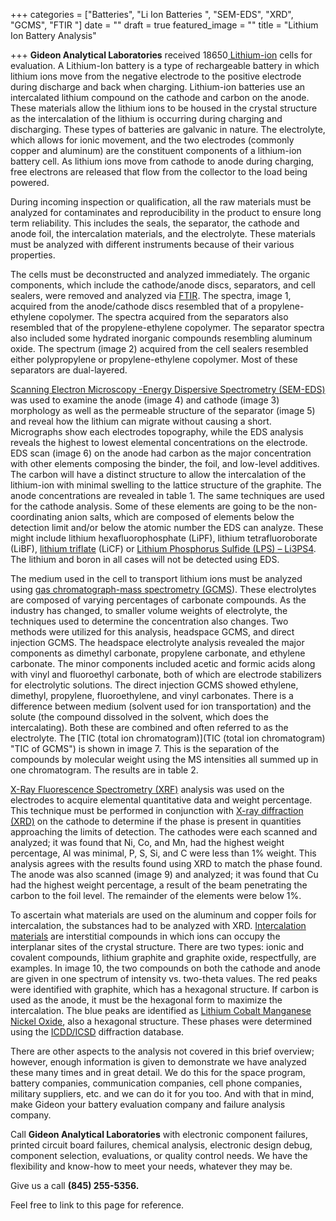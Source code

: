 +++
categories = ["Batteries", "Li Ion Batteries    ", "SEM-EDS", "XRD", "GCMS", "FTIR "]
date = ""
draft = true
featured_image = ""
title = "Lithium Ion Battery Analysis"

+++
**Gideon Analytical Laboratories** received 18650[ Lithium-ion](https://www.energy.gov/eere/articles/how-does-lithium-ion-battery-work "Lithium Ion Battery") cells for evaluation. A Lithium-Ion battery is a type of rechargeable battery in which lithium ions move from the negative electrode to the positive electrode during discharge and back when charging. Lithium-ion batteries use an intercalated lithium compound on the cathode and carbon on the anode. These materials allow the lithium ions to be housed in the crystal structure as the intercalation of the lithium is occurring during charging and discharging. These types of batteries are galvanic in nature. The electrolyte, which allows for ionic movement, and the two electrodes (commonly copper and aluminum) are the constituent components of a lithium-ion battery cell. As lithium ions move from cathode to anode during charging, free electrons are released that flow from the collector to the load being powered.

During incoming inspection or qualification, all the raw materials must be analyzed for contaminates and reproducibility in the product to ensure long term reliability. This includes the seals, the separator, the cathode and anode foil, the intercalation materials, and the electrolyte. These materials must be analyzed with different instruments because of their various properties.

The cells must be deconstructed and analyzed immediately. The organic components, which include the cathode/anode discs, separators, and cell sealers, were removed and analyzed via [FTIR](https://gideonlabs.com/analytical-services/fourier-transform-infra-red-spectroscopy/ "FTIR"). The spectra, image 1, acquired from the anode/cathode discs resembled that of a propylene-ethylene copolymer. The spectra acquired from the separators also resembled that of the propylene-ethylene copolymer. The separator spectra also included some hydrated inorganic compounds resembling aluminum oxide. The spectrum (image 2) acquired from the cell sealers resembled either polypropylene or propylene-ethylene copolymer. Most of these separators are dual-layered.

[Scanning Electron Microscopy -Energy Dispersive Spectrometry (SEM-EDS)](https://gideonlabs.com/analytical-services/scanning-electron-microscopy/ "SEM-EDS") was used to examine the anode (image 4) and cathode (image 3) morphology as well as the permeable structure of the separator (image 5) and reveal how the lithium can migrate without causing a short. Micrographs show each electrodes topography, while the EDS analysis reveals the highest to lowest elemental concentrations on the electrode. EDS scan (image 6) on the anode had carbon as the major concentration with other elements composing the binder, the foil, and low-level additives. The carbon will have a distinct structure to allow the intercalation of the lithium-ion with minimal swelling to the lattice structure of the graphite. The anode concentrations are revealed in table 1. The same techniques are used for the cathode analysis. Some of these elements are going to be the non-coordinating anion salts, which are composed of elements below the detection limit and/or below the atomic number the EDS can analyze. These might include lithium hexafluorophosphate (LiPF), lithium tetrafluoroborate (LiBF), [lithium triflate](https://en.wikipedia.org/wiki/Lithium_triflate "Lithium triflate") (LiCF) or [Lithium Phosphorus Sulfide (LPS) – Li3PS4](https://www.neicorporation.com/products/batteries/solid-state-electrolyte/custom/ "Materials"). The lithium and boron in all cases will not be detected using EDS.

The medium used in the cell to transport lithium ions must be analyzed using [gas chromatograph-mass spectrometry (GCMS](https://gideonlabs.com/analytical-services/gcms/ "GCMS")). These electrolytes are composed of varying percentages of carbonate compounds. As the industry has changed, to smaller volume weights of electrolyte, the techniques used to determine the concentration also changes. Two methods were utilized for this analysis, headspace GCMS, and direct injection GCMS. The headspace electrolyte analysis revealed the major components as dimethyl carbonate, propylene carbonate, and ethylene carbonate. The minor components included acetic and formic acids along with vinyl and fluoroethyl carbonate, both of which are electrode stabilizers for electrolytic solutions. The direct injection GCMS showed ethylene, dimethyl, propylene, fluoroethylene, and vinyl carbonates. There is a difference between medium (solvent used for ion transportation) and the solute (the compound dissolved in the solvent, which does the intercalating). Both these are combined and often referred to as the electrolyte. The [TIC (total ion chromatogram)](TIC (total ion chromatogram)  "TIC of GCMS") is shown in image 7. This is the separation of the compounds by molecular weight using the MS intensities all summed up in one chromatogram. The results are in table 2.

[X-Ray Fluorescence Spectrometry (XRF)](https://gideonlabs.com/analytical-services/x-ray-fluorescence-spectrometry/ "XRF Explanation") analysis was used on the electrodes to acquire elemental quantitative data and weight percentage. This technique must be performed in conjunction with [X-ray diffraction (XRD)](https://gideonlabs.com/analytical-services/x-ray-diffraction/ "XRD Expalnation") on the cathode to determine if the phase is present in quantities approaching the limits of detection. The cathodes were each scanned and analyzed; it was found that Ni, Co, and Mn, had the highest weight percentage, Al was minimal, P, S, Si, and C were less than 1% weight. This analysis agrees with the results found using XRD to match the phase found. The anode was also scanned (image 9) and analyzed; it was found that Cu had the highest weight percentage, a result of the beam penetrating the carbon to the foil level. The remainder of the elements were below 1%.

To ascertain what materials are used on the aluminum and copper foils for intercalation, the substances had to be analyzed with XRD. [Intercalation materials](https://www.targray.com/li-ion-battery/cathode-materials "Materials used to make Ion batteries.") are interstitial compounds in which ions can occupy the interplanar sites of the crystal structure. There are two types: ionic and covalent compounds, lithium graphite and graphite oxide, respectfully, are examples. In image 10, the two compounds on both the cathode and anode are given in one spectrum of intensity vs. two-theta values. The red peaks were identified with graphite, which has a hexagonal structure. If carbon is used as the anode, it must be the hexagonal form to maximize the intercalation. The blue peaks are identified as [Lithium Cobalt Manganese Nickel Oxide](https://www.sigmaaldrich.com/catalog/product/aldrich/725110?lang=en&region=US&gclid=Cj0KCQjwpLfzBRCRARIsAHuj6qUMvVnt05KF7Q--hkLn-LZNIG6EeCu7JDwlqvGeFzuycMnSTbJo-LQaAnaOEALw_wcB  "Material used for the cathode"), also a hexagonal structure. These phases were determined using the [ICDD/ICSD](http://www.icdd.com/ "International Center for diffraction Data") diffraction database.

There are other aspects to the analysis not covered in this brief overview; however, enough information is given to demonstrate we have analyzed these many times and in great detail. We do this for the space program, battery companies, communication companies, cell phone companies, military suppliers, etc. and we can do it for you too. And with that in mind, make Gideon your battery evaluation company and failure analysis company.

Call **Gideon Analytical Laboratories** with electronic component failures, printed circuit board failures, chemical analysis, electronic design debug, component selection, evaluations, or quality control needs. We have the flexibility and know-how to meet your needs, whatever they may be.

Give us a call **(845) 255-5356.**

Feel free to link to this page for reference.